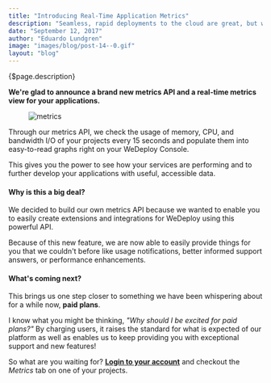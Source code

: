 ```yaml
---
title: "Introducing Real-Time Application Metrics"
description: "Seamless, rapid deployments to the cloud are great, but what about after you deploy? What happens when you want to see how your application performs during traffic spikes or heavy usage?"
date: "September 12, 2017"
author: "Eduardo Lundgren"
image: "images/blog/post-14--0.gif"
layout: "blog"
---
```


<article>

{$page.description}

**We're glad to announce a brand new metrics API and a real-time metrics view for your applications.**

<figure>
    <img src="/images/blog/post-14--0.gif" alt="metrics">
</figure>

Through our metrics API, we check the usage of memory, CPU, and bandwidth I/O of your projects every 15 seconds and populate them into easy-to-read graphs right on your WeDeploy Console.

This gives you the power to see how your services are performing and to further develop your applications with useful, accessible data.

#### Why is this a big deal?

We decided to build our own metrics API because we wanted to enable you to easily create extensions and integrations for WeDeploy using this powerful API.

Because of this new feature, we are now able to easily provide things for you that we couldn't before like usage notifications, better informed support answers, or performance enhancements.

#### What's coming next?

This brings us one step closer to something we have been whispering about for a while now, **paid plans**.

I know what you might be thinking, _"Why should I be excited for paid plans?"_ By charging users, it raises the standard for what is expected of our platform as well as enables us to keep providing you with exceptional support and new features!

So what are you waiting for? **[Login to your account](https://console.wedeploy.com)** and checkout the _Metrics_ tab on one of your projects.

</article>
